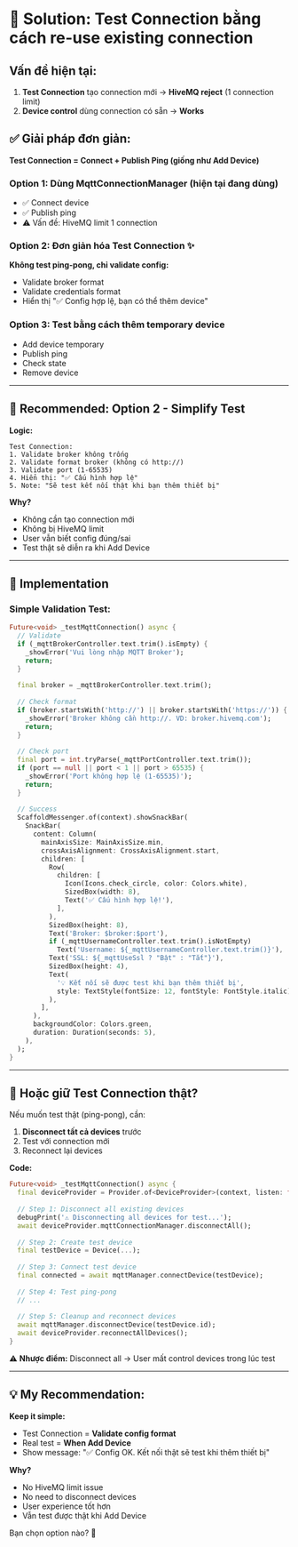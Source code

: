 # 🎯 Solution: Test Connection bằng cách re-use existing connection

## Vấn đề hiện tại:

1. **Test Connection** tạo connection mới → **HiveMQ reject** (1 connection limit)
2. **Device control** dùng connection có sẵn → **Works**

## ✅ Giải pháp đơn giản:

**Test Connection = Connect + Publish Ping (giống như Add Device)**

### Option 1: Dùng MqttConnectionManager (hiện tại đang dùng)
- ✅ Connect device
- ✅ Publish ping
- ⚠️ Vấn đề: HiveMQ limit 1 connection

### Option 2: Đơn giản hóa Test Connection ✨
**Không test ping-pong, chỉ validate config:**
- Validate broker format
- Validate credentials format  
- Hiển thị "✅ Config hợp lệ, bạn có thể thêm device"

### Option 3: Test bằng cách thêm temporary device
- Add device temporary
- Publish ping
- Check state
- Remove device

---

## 🚀 Recommended: Option 2 - Simplify Test

**Logic:**
```
Test Connection:
1. Validate broker không trống
2. Validate format broker (không có http://)
3. Validate port (1-65535)
4. Hiển thị: "✅ Cấu hình hợp lệ"
5. Note: "Sẽ test kết nối thật khi bạn thêm thiết bị"
```

**Why?**
- Không cần tạo connection mới
- Không bị HiveMQ limit
- User vẫn biết config đúng/sai
- Test thật sẽ diễn ra khi Add Device

---

## 📝 Implementation

### Simple Validation Test:
```dart
Future<void> _testMqttConnection() async {
  // Validate
  if (_mqttBrokerController.text.trim().isEmpty) {
    _showError('Vui lòng nhập MQTT Broker');
    return;
  }
  
  final broker = _mqttBrokerController.text.trim();
  
  // Check format
  if (broker.startsWith('http://') || broker.startsWith('https://')) {
    _showError('Broker không cần http://. VD: broker.hivemq.com');
    return;
  }
  
  // Check port
  final port = int.tryParse(_mqttPortController.text.trim());
  if (port == null || port < 1 || port > 65535) {
    _showError('Port không hợp lệ (1-65535)');
    return;
  }
  
  // Success
  ScaffoldMessenger.of(context).showSnackBar(
    SnackBar(
      content: Column(
        mainAxisSize: MainAxisSize.min,
        crossAxisAlignment: CrossAxisAlignment.start,
        children: [
          Row(
            children: [
              Icon(Icons.check_circle, color: Colors.white),
              SizedBox(width: 8),
              Text('✅ Cấu hình hợp lệ!'),
            ],
          ),
          SizedBox(height: 8),
          Text('Broker: $broker:$port'),
          if (_mqttUsernameController.text.trim().isNotEmpty)
            Text('Username: ${_mqttUsernameController.text.trim()}'),
          Text('SSL: ${_mqttUseSsl ? "Bật" : "Tắt"}'),
          SizedBox(height: 4),
          Text(
            '💡 Kết nối sẽ được test khi bạn thêm thiết bị',
            style: TextStyle(fontSize: 12, fontStyle: FontStyle.italic),
          ),
        ],
      ),
      backgroundColor: Colors.green,
      duration: Duration(seconds: 5),
    ),
  );
}
```

---

## 🤔 Hoặc giữ Test Connection thật?

Nếu muốn test thật (ping-pong), cần:
1. **Disconnect tất cả devices** trước
2. Test với connection mới  
3. Reconnect lại devices

**Code:**
```dart
Future<void> _testMqttConnection() async {
  final deviceProvider = Provider.of<DeviceProvider>(context, listen: false);
  
  // Step 1: Disconnect all existing devices
  debugPrint('⚠️ Disconnecting all devices for test...');
  await deviceProvider.mqttConnectionManager.disconnectAll();
  
  // Step 2: Create test device
  final testDevice = Device(...);
  
  // Step 3: Connect test device
  final connected = await mqttManager.connectDevice(testDevice);
  
  // Step 4: Test ping-pong
  // ...
  
  // Step 5: Cleanup and reconnect devices
  await mqttManager.disconnectDevice(testDevice.id);
  await deviceProvider.reconnectAllDevices();
}
```

⚠️ **Nhược điểm:** Disconnect all → User mất control devices trong lúc test

---

## 💡 My Recommendation:

**Keep it simple:**
- Test Connection = **Validate config format**
- Real test = **When Add Device**
- Show message: "✅ Config OK. Kết nối thật sẽ test khi thêm thiết bị"

**Why?**
- No HiveMQ limit issue
- No need to disconnect devices
- User experience tốt hơn
- Vẫn test được thật khi Add Device

Bạn chọn option nào? 🤔
